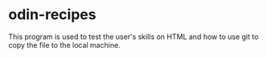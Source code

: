 # odin-recipes
This program is used to test the user's skills on HTML and how to use git to copy the file to the local machine.